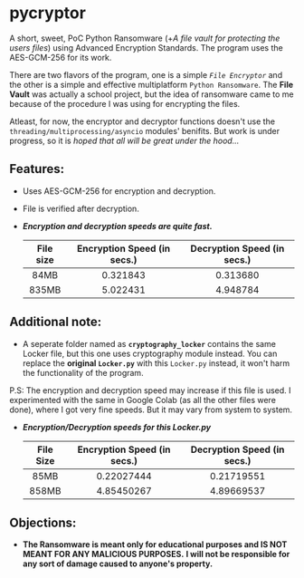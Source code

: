 # pycryptor
A short, sweet, PoC Python Ransomware (+*A file vault for protecting the users files*) using Advanced Encryption Standards. The program uses the AES-GCM-256 for its work.

There are two flavors of the program, one is a simple *```File Encryptor```* and the other is a simple and effective multiplatform ```Python Ransomware```. The **File Vault** was actually a school project, but the idea of ransomware came to me because of the procedure I was using for encrypting the files.

Atleast, for now, the encryptor and decryptor functions doesn't use the ```threading/multiprocessing/asyncio``` modules' benifits. But work is under progress, so it is *hoped that all will be great under the hood...*

## Features:
  - Uses AES-GCM-256 for encryption and decryption.
  - File is verified after decryption.
  - ***Encryption and decryption speeds are quite fast.***
      
      | File size   | Encryption Speed (in secs.)   |  Decryption Speed (in secs.)  |
      |:-----------:|:-----------------------------:|:-----------------------------:|
      |    84MB     |           0.321843            |           0.313680            |
      |   835MB     |           5.022431            |           4.948784            |
    

## Additional note:
  - A seperate folder named as **``cryptography_locker``** contains the same Locker file,
    but this one uses cryptography module instead. You can replace the **original
    ``Locker.py``** with this ``Locker.py`` instead, it won't harm the functionality of the
    program.
    
  P.S: The encryption and decryption speed may increase if this file is used. 
       I experimented with the same in Google Colab (as all the other files were done), 
       where I got very fine speeds. But it may vary from system to system.
   
  + ***Encryption/Decryption speeds for this Locker.py***
   
     | File Size | Encryption Speed (in secs.) | Decryption Speed (in secs.) |
     |:---------:|:---------------------------:|:---------------------------:|
     |    85MB   |          0.22027444         |          0.21719551         |
     |   858MB   |          4.85450267         |          4.89669537         |

## Objections: 
  - **The Ransomware is meant only for educational purposes and IS NOT MEANT FOR ANY MALICIOUS PURPOSES.**
    **I will not be responsible for any sort of damage caused to anyone's property.**
